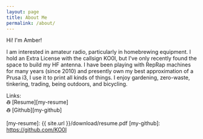 ```yaml
---
layout: page
title: About Me
permalink: /about/
---
```


Hi! I'm Amber!<br>

I am interested in amateur radio, particularly in homebrewing
      equipment. I hold an Extra License with the
      callsign KO0I, but I've only recently found the space to build my HF
      antenna. I have been
      playing with RepRap machines for many years (since 2010) and presently own my best
      approximation of a Prusa i3, I use it to print all kinds of things. I
      enjoy gardening, zero-waste, tinkering, trading, being outdoors, and bicycling.

Links: <br>
తి [Resume][my-resume]<br>
తి [Github][my-github]


[my-resume]: {{ site.url }}/download/resume.pdf
[my-github]: https://github.com/KO0I
